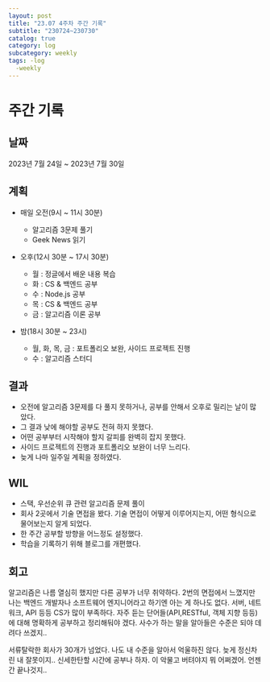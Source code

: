 ```yaml
---
layout: post
title: "23.07 4주차 주간 기록"
subtitle: "230724~230730"
catalog: true
category: log
subcategory: weekly
tags: -log
  -weekly
---
```


# 주간 기록

## 날짜

2023년 7월 24일 ~ 2023년 7월 30일

## 계획

- 매일 오전(9시 ~ 11시 30분)
  - 알고리즘 3문제 풀기
  - Geek News 읽기
- 오후(12시 30분 ~ 17시 30분)

  - 월 : 정글에서 배운 내용 복습
  - 화 : CS & 백엔드 공부
  - 수 : Node.js 공부
  - 목 : CS & 백엔드 공부
  - 금 : 알고리즘 이론 공부

- 밤(18시 30분 ~ 23시)
  - 월, 화, 목, 금 : 포트폴리오 보완, 사이드 프로젝트 진행
  - 수 : 알고리즘 스터디

## 결과

- 오전에 알고리즘 3문제를 다 풀지 못하거나, 공부를 안해서 오후로 밀리는 날이 많았다.
- 그 결과 낮에 해야할 공부도 전혀 하지 못했다.
- 어떤 공부부터 시작해야 할지 갈피를 완벽히 잡지 못했다.
- 사이드 프로젝트의 진행과 포트폴리오 보완이 너무 느리다.
- 늦게 나마 일주일 계획을 정하였다.

## WIL

- 스택, 우선순위 큐 관련 알고리즘 문제 풀이
- 회사 2곳에서 기술 면접을 봤다. 기술 면접이 어떻게 이루어지는지, 어떤 형식으로 물어보는지 알게 되었다.
- 한 주간 공부할 방향을 어느정도 설정했다.
- 학습을 기록하기 위해 블로그를 개편했다.

## 회고

알고리즘은 나름 열심히 했지만 다른 공부가 너무 취약하다. 2번의 면접에서 느꼈지만 나는 백엔드 개발자나 소프트웨어 엔지니어라고 하기엔 아는 게 하나도 없다. 서버, 네트워크, API 등등 CS가 많이 부족하다. 자주 듣는 단어들(API,RESTful, 객체 지향 등등)에 대해 명확하게 공부하고 정리해둬야 겠다. 사수가 하는 말을 알아들은 수준은 되야 데려다 쓰겠지..

서류탈락한 회사가 30개가 넘었다. 나도 내 수준을 알아서 억울하진 않다. 늦게 정신차린 내 잘못이지.. 신세한탄할 시간에 공부나 하자. 이 악물고 버텨야지 뭐 어쩌겠어. 언젠간 끝나것지..

